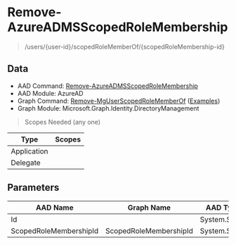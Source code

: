 # Remove-AzureADMSScopedRoleMembership

> /users/{user-id}/scopedRoleMemberOf/{scopedRoleMembership-id}

## Data

+ AAD Command: [Remove-AzureADMSScopedRoleMembership](https://docs.microsoft.com/en-us/powershell/module/AzureAD/Remove-AzureADMSScopedRoleMembership)
+ AAD Module: AzureAD
+ Graph Command: [Remove-MgUserScopedRoleMemberOf](https://docs.microsoft.com/en-us/powershell/module/Microsoft.Graph.Identity.DirectoryManagement/Remove-MgUserScopedRoleMemberOf) ([Examples](https://github.com/orgs/msgraph/discussions?discussions_q=Remove-MgUserScopedRoleMemberOf))
+ Graph Module: Microsoft.Graph.Identity.DirectoryManagement

> Scopes Needed (any one)

|Type|Scopes|
|---|---|
|Application||
|Delegate||

## Parameters

|AAD Name|Graph Name|AAD Type|Graph Type|Infos|
|---|---|---|---|---|
|Id||System.String|||
|ScopedRoleMembershipId|ScopedRoleMembershipId|System.String|System.String||

